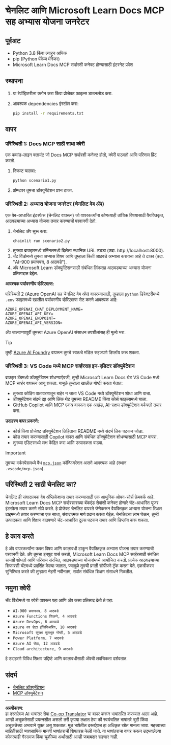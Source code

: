 <!--
CO_OP_TRANSLATOR_METADATA:
{
  "original_hash": "6ef6015d29b95f1cab97fb88a045a991",
  "translation_date": "2025-09-05T10:42:24+00:00",
  "source_file": "09-CaseStudy/docs-mcp/solution/python/README.md",
  "language_code": "mr"
}
-->
# चेनलिट आणि Microsoft Learn Docs MCP सह अभ्यास योजना जनरेटर

## पूर्वअट

- Python 3.8 किंवा त्याहून अधिक
- pip (Python पॅकेज मॅनेजर)
- Microsoft Learn Docs MCP सर्व्हरशी कनेक्ट होण्यासाठी इंटरनेट प्रवेश

## स्थापना

1. या रेपॉझिटरीला क्लोन करा किंवा प्रोजेक्ट फाइल्स डाउनलोड करा.
2. आवश्यक dependencies इंस्टॉल करा:

   ```bash
   pip install -r requirements.txt
   ```

## वापर

### परिस्थिती 1: Docs MCP साठी साधा क्वेरी
एक कमांड-लाइन क्लायंट जो Docs MCP सर्व्हरशी कनेक्ट होतो, क्वेरी पाठवतो आणि परिणाम प्रिंट करतो.

1. स्क्रिप्ट चालवा:
   ```bash
   python scenario1.py
   ```
2. प्रॉम्प्टवर तुमचा डॉक्युमेंटेशन प्रश्न टाका.

### परिस्थिती 2: अभ्यास योजना जनरेटर (चेनलिट वेब अ‍ॅप)
एक वेब-आधारित इंटरफेस (चेनलिट वापरून) जो वापरकर्त्यांना कोणत्याही तांत्रिक विषयासाठी वैयक्तिकृत, आठवड्याच्या अभ्यास योजना तयार करण्याची परवानगी देतो.

1. चेनलिट अ‍ॅप सुरू करा:
   ```bash
   chainlit run scenario2.py
   ```
2. तुमच्या ब्राउझरमध्ये टर्मिनलमध्ये दिलेला स्थानिक URL उघडा (उदा. http://localhost:8000).
3. चॅट विंडोमध्ये तुमचा अभ्यास विषय आणि तुम्हाला किती आठवडे अभ्यास करायचा आहे ते टाका (उदा. "AI-900 प्रमाणपत्र, 8 आठवडे").
4. अ‍ॅप Microsoft Learn डॉक्युमेंटेशनसाठी संबंधित लिंकसह आठवड्याच्या अभ्यास योजना प्रतिसादात देईल.

**आवश्यक पर्यावरणीय व्हेरिएबल्स:**

परिस्थिती 2 (Azure OpenAI सह चेनलिट वेब अ‍ॅप) वापरण्यासाठी, तुम्हाला `python` डिरेक्टरीमध्ये `.env` फाइलमध्ये खालील पर्यावरणीय व्हेरिएबल्स सेट करणे आवश्यक आहे:

```
AZURE_OPENAI_CHAT_DEPLOYMENT_NAME=
AZURE_OPENAI_API_KEY=
AZURE_OPENAI_ENDPOINT=
AZURE_OPENAI_API_VERSION=
```

अ‍ॅप चालवण्यापूर्वी तुमच्या Azure OpenAI संसाधन तपशीलांसह ही मूल्ये भरा.

> [!TIP]
> तुम्ही [Azure AI Foundry](https://ai.azure.com/) वापरून तुमचे स्वतःचे मॉडेल सहजपणे डिप्लॉय करू शकता.

### परिस्थिती 3: VS Code मध्ये MCP सर्व्हरसह इन-एडिटर डॉक्युमेंटेशन

ब्राउझर टॅबमध्ये डॉक्युमेंटेशन शोधण्याऐवजी, तुम्ही Microsoft Learn Docs थेट VS Code मध्ये MCP सर्व्हर वापरून आणू शकता. यामुळे तुम्हाला खालील गोष्टी करता येतात:
- तुमच्या कोडिंग वातावरणातून बाहेर न जाता VS Code मध्ये डॉक्युमेंटेशन शोधा आणि वाचा.
- डॉक्युमेंटेशन संदर्भ द्या आणि लिंक थेट तुमच्या README किंवा कोर्स फाइल्समध्ये घाला.
- GitHub Copilot आणि MCP एकत्र वापरून एक अखंड, AI-सक्षम डॉक्युमेंटेशन वर्कफ्लो तयार करा.

**उदाहरण वापर प्रकरणे:**
- कोर्स किंवा प्रोजेक्ट डॉक्युमेंटेशन लिहिताना README मध्ये संदर्भ लिंक पटकन जोडा.
- कोड तयार करण्यासाठी Copilot वापरा आणि संबंधित डॉक्युमेंटेशन शोधण्यासाठी MCP वापरा.
- तुमच्या एडिटरमध्ये लक्ष केंद्रित करा आणि उत्पादकता वाढवा.

> [!IMPORTANT]
> तुमच्या वर्कस्पेसमध्ये वैध [`mcp.json`](../../../../../../09-CaseStudy/docs-mcp/solution/scenario3/mcp.json) कॉन्फिगरेशन असणे आवश्यक आहे (स्थान `.vscode/mcp.json`).

## परिस्थिती 2 साठी चेनलिट का?

चेनलिट ही संवादात्मक वेब अ‍ॅप्लिकेशन्स तयार करण्यासाठी एक आधुनिक ओपन-सोर्स फ्रेमवर्क आहे. Microsoft Learn Docs MCP सर्व्हरसारख्या बॅकएंड सेवांशी कनेक्ट होणारे चॅट-आधारित यूजर इंटरफेस तयार करणे सोपे करते. हे प्रोजेक्ट चेनलिट वापरते जेणेकरून वैयक्तिकृत अभ्यास योजना रिअल टाइममध्ये तयार करण्याचा एक साधा, संवादात्मक मार्ग प्रदान करता येईल. चेनलिटचा लाभ घेऊन, तुम्ही उत्पादकता आणि शिक्षण वाढवणारे चॅट-आधारित टूल्स पटकन तयार आणि डिप्लॉय करू शकता.

## हे काय करते

हे अ‍ॅप वापरकर्त्यांना फक्त विषय आणि कालावधी टाकून वैयक्तिकृत अभ्यास योजना तयार करण्याची परवानगी देते. अ‍ॅप तुमचा इनपुट पार्स करतो, Microsoft Learn Docs MCP सर्व्हरसाठी संबंधित सामग्री शोधतो आणि परिणाम संरचित, आठवड्याच्या योजनांमध्ये आयोजित करतो. प्रत्येक आठवड्याच्या शिफारसी चॅटमध्ये प्रदर्शित केल्या जातात, ज्यामुळे तुमची प्रगती सोपीपणे ट्रॅक करता येते. एकत्रीकरण सुनिश्चित करते की तुम्हाला नेहमी नवीनतम, सर्वात संबंधित शिक्षण संसाधने मिळतील.

## नमुना क्वेरी

चॅट विंडोमध्ये या क्वेरी वापरून पहा आणि अ‍ॅप कसा प्रतिसाद देतो ते पहा:

- `AI-900 प्रमाणपत्र, 8 आठवडे`
- `Azure Functions शिकणे, 4 आठवडे`
- `Azure DevOps, 6 आठवडे`
- `Azure वर डेटा इंजिनिअरिंग, 10 आठवडे`
- `Microsoft सुरक्षा मूलभूत गोष्टी, 5 आठवडे`
- `Power Platform, 7 आठवडे`
- `Azure AI सेवा, 12 आठवडे`
- `Cloud architecture, 9 आठवडे`

हे उदाहरणे विविध शिक्षण उद्दिष्टे आणि कालावधीसाठी अ‍ॅपची लवचिकता दर्शवतात.

## संदर्भ

- [चेनलिट डॉक्युमेंटेशन](https://docs.chainlit.io/)
- [MCP डॉक्युमेंटेशन](https://github.com/MicrosoftDocs/mcp)

---

**अस्वीकरण**:  
हा दस्तऐवज AI भाषांतर सेवा [Co-op Translator](https://github.com/Azure/co-op-translator) चा वापर करून भाषांतरित करण्यात आला आहे. आम्ही अचूकतेसाठी प्रयत्नशील असलो तरी कृपया लक्षात ठेवा की स्वयंचलित भाषांतरे त्रुटी किंवा अचूकतेच्या अभावाने युक्त असू शकतात. मूळ भाषेतील दस्तऐवज हा अधिकृत स्रोत मानला जावा. महत्त्वाच्या माहितीसाठी व्यावसायिक मानवी भाषांतराची शिफारस केली जाते. या भाषांतराचा वापर करून उद्भवलेल्या कोणत्याही गैरसमज किंवा चुकीच्या अर्थासाठी आम्ही जबाबदार राहणार नाही.